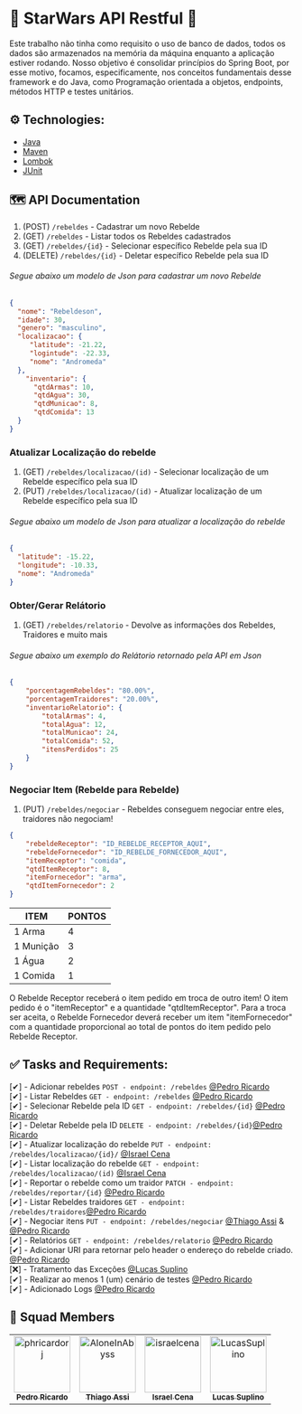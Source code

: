 # 🌌 StarWars API Restful 🚀

Este trabalho não tinha como requisito o uso de banco de dados, todos os dados são armazenados na memória da máquina enquanto a aplicação estiver rodando. Nosso objetivo é consolidar princípios do Spring Boot, por esse motivo, focamos, especificamente, nos conceitos fundamentais desse framework e do Java, como Programação orientada a objetos, endpoints, métodos HTTP e testes unitários.

## ⚙️ Technologies:

- [Java](https://www.java.com/)
- [Maven](https://maven.apache.org/)
- [Lombok](https://projectlombok.org/)
- [JUnit](https://junit.org/junit5/)

## 🗺️ API Documentation

1. (POST) `/rebeldes` - Cadastrar um novo Rebelde
2. (GET) `/rebeldes` - Listar todos os Rebeldes cadastrados
3. (GET) `/rebeldes/{id}` - Selecionar específico Rebelde pela sua ID
4. (DELETE) `/rebeldes/{id}` - Deletar específico Rebelde pela sua ID

###### Segue abaixo um modelo de Json para cadastrar um novo Rebelde

```Json 
{
  "nome": "Rebeldeson",
  "idade": 30,
  "genero": "masculino",
  "localizacao": {
     "latitude": -21.22,
     "logintude": -22.33,
     "nome": "Andromeda"
  },
    "inventario": {
      "qtdArmas": 10,
      "qtdAgua": 30,
      "qtdMunicao": 8,
      "qtdComida": 13
  }
}
```

### Atualizar Localização do rebelde
1. (GET) `/rebeldes/localizacao/(id)` - Selecionar localização de um Rebelde específico pela sua ID
2. (PUT) `/rebeldes/localizacao/(id)` - Atualizar localização de um Rebelde específico pela sua ID

###### Segue abaixo um modelo de Json para atualizar a localização do rebelde

```Json 
{
  "latitude": -15.22,
  "longitude": -10.33,
  "nome": "Andromeda"
}
```

### Obter/Gerar Relátorio
1. (GET) `/rebeldes/relatorio` - Devolve as informações dos Rebeldes, Traidores e muito mais

###### Segue abaixo um exemplo do Relátorio retornado pela API em Json

```Json 
{
    "porcentagemRebeldes": "80.00%",
    "porcentagemTraidores": "20.00%",
    "inventarioRelatorio": {
        "totalArmas": 4,
        "totalAgua": 12,
        "totalMunicao": 24,
        "totalComida": 52,
        "itensPerdidos": 25
    }
}
```

### Negociar Item (Rebelde para Rebelde)
1. (PUT) `/rebeldes/negociar` - Rebeldes conseguem negociar entre eles, traidores não negociam!

```Json
{
    "rebeldeReceptor": "ID_REBELDE_RECEPTOR_AQUI",
    "rebeldeFornecedor": "ID_REBELDE_FORNECEDOR_AQUI",
    "itemReceptor": "comida",
    "qtdItemReceptor": 8,
    "itemFornecedor": "arma",
    "qtdItemFornecedor": 2
}
```
| ITEM | PONTOS |
|------|--------|
| 1 Arma | 4 |
| 1 Munição | 3 |
| 1 Água | 2 |
| 1 Comida | 1 |

O Rebelde Receptor receberá o item pedido em troca de outro item! O item pedido é o "itemReceptor" e a quantidade "qtdItemReceptor". Para a troca ser aceita, o Rebelde
Fornecedor deverá receber um item "itemFornecedor" com a quantidade proporcional ao total de pontos do item pedido pelo Rebelde Receptor.

## ✅ Tasks and Requirements:
[✔] - Adicionar rebeldes `POST - endpoint: /rebeldes` [@Pedro Ricardo](https://github.com/phricardorj/)<br>
[✔] - Listar Rebeldes  `GET - endpoint: /rebeldes` [@Pedro Ricardo](https://github.com/phricardorj/)<br>
[✔] - Selecionar Rebelde pela ID `GET - endpoint: /rebeldes/{id}` [@Pedro Ricardo](https://github.com/phricardorj/)<br>
[✔] - Deletar Rebelde pela ID `DELETE - endpoint: /rebeldes/{id}`[@Pedro Ricardo](https://github.com/phricardorj/)<br>
[✔] - Atualizar localização do rebelde `PUT - endpoint: /rebeldes/localizacao/{id}/` [@Israel Cena](https://github.com/israelcena)<br>
[✔] - Listar localização do rebelde `GET - endpoint: /rebeldes/localizacao/(id)` [@Israel Cena](https://github.com/israelcena)<br>
[✔] - Reportar o rebelde como um traidor `PATCH - endpoint: /rebeldes/reportar/{id}` [@Pedro Ricardo](https://github.com/phricardorj/)<br>
[✔] - Listar Rebeldes traidores `GET - endpoint: /rebeldes/traidores`[@Pedro Ricardo](https://github.com/phricardorj/)<br>
[✔] - Negociar itens `PUT - endpoint: /rebeldes/negociar` [@Thiago Assi](https://github.com/AloneInAbyss) & [@Pedro Ricardo](https://github.com/phricardorj/)<br>
[✔] - Relatórios `GET - endpoint: /rebeldes/relatorio` [@Pedro Ricardo](https://github.com/phricardorj/)<br>
[✔] - Adicionar URI para retornar pelo header o endereço do rebelde criado. [@Pedro Ricardo](https://github.com/phricardorj/)<br>
[❌] - Tratamento das Exceções [@Lucas Suplino](https://github.com/LucasSuplino)<br>
[✔] - Realizar ao menos 1 (um) cenário de testes [@Pedro Ricardo](https://github.com/phricardorj/)<br>
[✔] - Adicionado Logs [@Pedro Ricardo](https://github.com/phricardorj/)

## 🖖 Squad Members<br>
<table>
  <tr>
    <td align="center">
      <a href="https://github.com/phricardorj">
        <img src="https://avatars.githubusercontent.com/u/70300680" width="100px;" alt="phricardorj"/><br>
        <sub>
          <b>Pedro Ricardo</b>
        </sub>
      </a>
    </td>
    <td align="center">
      <a href="https://github.com/AloneInAbyss">
        <img src="https://avatars.githubusercontent.com/u/37054274" width="100px;" alt="AloneInAbyss"/><br>
        <sub>
          <b>Thiago Assi</b>
        </sub>
      </a>
    </td>
    <td align="center">
      <a href="https://github.com/israelcena">
        <img src="https://avatars.githubusercontent.com/u/1072865" width="100px;" alt="israelcena"/><br>
        <sub>
          <b>Israel Cena</b>
        </sub>
      </a>
    </td>
    <td align="center">
      <a href="https://github.com/LucasSuplino">
        <img src="https://avatars.githubusercontent.com/u/31294320" width="100px;" alt="LucasSuplino"/><br>
        <sub>
          <b>Lucas Suplino</b>
        </sub>
      </a>
    </td>
  </tr>
</table>
